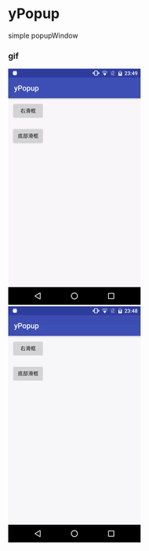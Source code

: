 # yPopup
simple popupWindow
### gif
![](https://github.com/xandone/yPopup/blob/master/pic/bottom.gif)
![](https://github.com/xandone/yPopup/blob/master/pic/right.gif)
